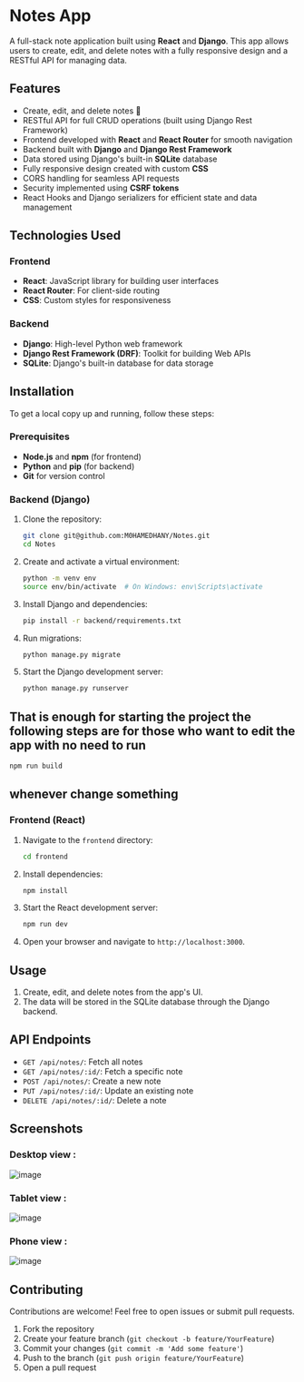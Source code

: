 # Notes App

A full-stack note application built using **React** and **Django**. This app allows users to create, edit, and delete notes with a fully responsive design and a RESTful API for managing data.

## Features

- Create, edit, and delete notes 📝
- RESTful API for full CRUD operations (built using Django Rest Framework)
- Frontend developed with **React** and **React Router** for smooth navigation
- Backend built with **Django** and **Django Rest Framework**
- Data stored using Django's built-in **SQLite** database
- Fully responsive design created with custom **CSS**
- CORS handling for seamless API requests
- Security implemented using **CSRF tokens**
- React Hooks and Django serializers for efficient state and data management

## Technologies Used

### Frontend
- **React**: JavaScript library for building user interfaces
- **React Router**: For client-side routing
- **CSS**: Custom styles for responsiveness

### Backend
- **Django**: High-level Python web framework
- **Django Rest Framework (DRF)**: Toolkit for building Web APIs
- **SQLite**: Django's built-in database for data storage

## Installation

To get a local copy up and running, follow these steps:

### Prerequisites

- **Node.js** and **npm** (for frontend)
- **Python** and **pip** (for backend)
- **Git** for version control

### Backend (Django)

1. Clone the repository:
   ```bash
   git clone git@github.com:M0HAMEDHANY/Notes.git
   cd Notes

2. Create and activate a virtual environment:
   ```bash
   python -m venv env
   source env/bin/activate  # On Windows: env\Scripts\activate
   ```

3. Install Django and dependencies:
   ```bash
   pip install -r backend/requirements.txt
   ```

4. Run migrations:
   ```bash
   python manage.py migrate
   ```

5. Start the Django development server:
   ```bash
   python manage.py runserver
   ```
## That is enough for starting the project the following steps are for those who want to edit the app with no need to run
   ```bash
   npm run build
   ```
## whenever change something

   ### Frontend (React)
   
   1. Navigate to the `frontend` directory:
      ```bash
      cd frontend
      ```
   
   2. Install dependencies:
      ```bash
      npm install
      ```
   
   3. Start the React development server:
      ```bash
      npm run dev
      ```
   
   4. Open your browser and navigate to `http://localhost:3000`.

## Usage

1. Create, edit, and delete notes from the app's UI.
2. The data will be stored in the SQLite database through the Django backend.

## API Endpoints

- `GET /api/notes/`: Fetch all notes
- `GET /api/notes/:id/`: Fetch a specific note
- `POST /api/notes/`: Create a new note
- `PUT /api/notes/:id/`: Update an existing note
- `DELETE /api/notes/:id/`: Delete a note

## Screenshots

### Desktop view :
![image](https://github.com/user-attachments/assets/d7dfaae6-40e1-4281-b866-6c5119af627a)

### Tablet view :
![image](https://github.com/user-attachments/assets/b635c173-6aab-4c8e-8308-ed526cf60902)

### Phone view :
![image](https://github.com/user-attachments/assets/868ec7eb-4163-450a-853d-277d63670631)

## Contributing

Contributions are welcome! Feel free to open issues or submit pull requests.

1. Fork the repository
2. Create your feature branch (`git checkout -b feature/YourFeature`)
3. Commit your changes (`git commit -m 'Add some feature'`)
4. Push to the branch (`git push origin feature/YourFeature`)
5. Open a pull request
